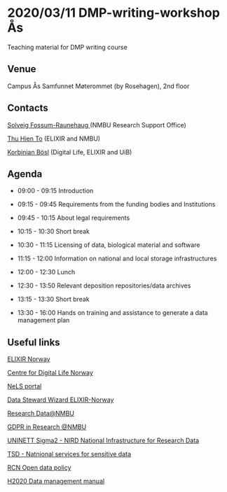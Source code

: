 2020/03/11 DMP-writing-workshop Ås 
======

Teaching material for DMP writing course

## Venue
Campus Ås Samfunnet Møterommet (by Rosehagen), 2nd floor

## Contacts
[Solveig Fossum-Raunehaug ](solvfoss@nmbu.no) (NMBU Research Support Office)

[Thu Hien To](mailto:thu-hien.to@nmbu.no) (ELIXIR and NMBU)

[Korbinian Bösl](mailto:korbinian.bosl@uib.no) (Digital Life, ELIXIR and UiB)

## Agenda
* 09:00 - 09:15 Introduction

* 09:15 - 09:45 Requirements from the funding bodies and Institutions
  
* 09:45 - 10:15 About legal requirements
  
* 10:15 - 10:30 Short break

* 10:30 - 11:15 Licensing of data, biological material and software

* 11:15 - 12:00 Information on national and local storage infrastructures

* 12:00 - 12:30 Lunch

* 12:30 - 13:50 Relevant deposition repositories/data archives
  
* 13:15 - 13:30 Short break
 
* 13:30 - 16:00 Hands on training and assistance to generate a data management plan

## Useful links

  [ELIXIR Norway](https://www.elixir-norway.org/)
  
  [Centre for Digital Life Norway](https://digitallifenorway.org/gb/)
  
  [NeLS portal](https://nels.bioinfo.no/)
  
  [Data Steward Wizard ELIXIR-Norway](https://elixir-no.ds-wizard.org/)
  
  [Research Data@NMBU](https://www.nmbu.no/forskning/forskere/forskningsdata)
  
  [GDPR in Research @NMBU](https://www.nmbu.no/om/utvalg/etikk/personvern)
 
  [UNINETT Sigma2 - NIRD National Infrastructure for Research Data](https://documentation.sigma2.no/storage/nird.html)
  
  [TSD - Natnional services for sensitive data](https://www.uio.no/english/services/it/research/sensitive-data/index.html)
  
  [RCN Open data policy](https://www.forskningsradet.no/en/Adviser-research-policy/open-science/open-access-to-research-data/)
  
  [H2020 Data management manual](https://ec.europa.eu/research/participants/docs/h2020-funding-guide/cross-cutting-issues/open-access-data-management/data-management_en.htm)
